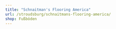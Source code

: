 ```yaml
---
title: "Schnaitman's Flooring America"
url: /stroudsburg/schnaitmans-flooring-america/
shop: Fußböden
---
```

